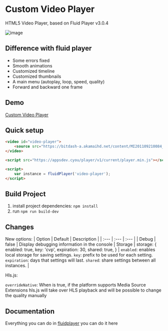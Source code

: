 # Custom Video Player
HTML5 Video Player, based on Fluid Player v3.0.4

![image](https://user-images.githubusercontent.com/58922368/141259307-d62c17a0-3e1c-46bb-bc34-c00df375f83e.jpg)

## Difference with fluid player
* Some errors fixed
* Smooth animations
* Customized timeline
* Customized thumbnails
* A main menu (autoplay, loop, speed, quality)
* Forward and backward one frame

## Demo
[Custom Video Player](https://appsdev.cyou/xv-ph-rt/)

## Quick setup
```HTML
<video id="video-player">
    <source src="https://bitdash-a.akamaihd.net/content/MI201109210084_1/m3u8s/f08e80da-bf1d-4e3d-8899-f0f6155f6efa.m3u8" type="application/x-mpegURL"/>
</video>

<script src="https://appsdev.cyou/player/v1/current/player.min.js"></script>

<script>
    var instance = fluidPlayer('video-player');
</script>
```

## Build Project
1. install project dependencies: `npm install`
2. run `npm run build-dev`

## Changes

New options:
| Option | Default | Description |
| :--- | :--- | :--- |
| Debug | false | Display debugging information in the console
| Storage | storage: { enabled: true, key: 'cvp', expiration: 30, shared: true, } | `enabled`: enables local storage for saving settings. `key`: prefix to be used for each setting. `expiration`: days that settings will last. `shared`: share settings between all instances. |

Hls.js:

`overrideNative`: When is true, if the platform supports Media Source Extensions hls.js will take over HLS playback and will be possible to change the quality manually

## Documentation
Everything you can do in [fluidplayer](https://docs.fluidplayer.com/) you can do it here
